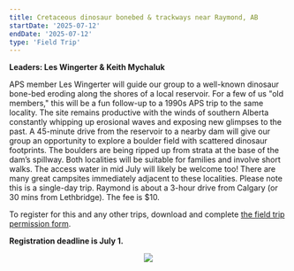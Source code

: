 ```yaml
---
title: Cretaceous dinosaur bonebed & trackways near Raymond, AB
startDate: '2025-07-12'
endDate: '2025-07-12'
type: 'Field Trip'
---
```


**Leaders: Les Wingerter & Keith Mychaluk**

APS member Les Wingerter will guide our group
to a well-known dinosaur bone-bed eroding
along the shores of a local reservoir. For a few of
us "old members," this will be a fun follow-up to a
1990s APS trip to the same locality. The site remains
productive with the winds of southern Alberta constantly whipping up erosional waves and exposing
new glimpses to the past. A 45-minute drive from
the reservoir to a nearby dam will give our group an
opportunity to explore a boulder field with scattered
dinosaur footprints. The boulders are being ripped
up from strata at the base of the dam’s spillway. Both
localities will be suitable for families and involve
short walks. The access water in mid July will likely
be welcome too! There are many great campsites immediately adjacent to these localities. Please note this
is a single-day trip. Raymond is about a 3-hour drive
from Calgary (or 30 mins from Lethbridge). The fee
is $10.

To register for this and any other trips, download and complete [the field trip permission form](/fieldTrips/2025/APSFieldTripsForm2025.pdf).

**Registration deadline is July 1.**

<div style="display: flex; align-items: center; justify-content: center; padding-bottom: 8px;"><img src="/fieldTrips/2025/dinosaurTrackwaysAndBonebed-small.png" style="max-width: min(50%, 400px)"></div>
